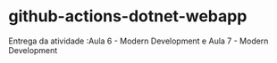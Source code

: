 # github-actions-dotnet-webapp
Entrega da atividade :Aula 6 - Modern Development  e Aula 7 -  Modern Development
